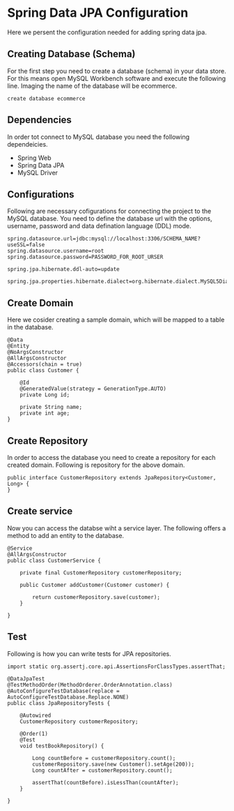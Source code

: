 # Spring Data JPA Configuration
 
Here we persent the configuration needed for adding spring data jpa. 

## Creating Database (Schema)
For the first step you need to create a database (schema) in your data store. For this means open MySQL Workbench software and execute the following line. Imaging the name of the database will be ecommerce.

```
create database ecommerce
```

## Dependencies
In order tot connect to MySQL database you need the following dependeicies.
* Spring Web
* Spring Data JPA
* MySQL Driver

## Configurations
Following are necessary cofigurations for connecting the project to the MySQL database.
You need to define the database url with the options, username, password and data defination language (DDL) mode.

```
spring.datasource.url=jdbc:mysql://localhost:3306/SCHEMA_NAME?useSSL=false
spring.datasource.username=root
spring.datasource.password=PASSWORD_FOR_ROOT_URSER

spring.jpa.hibernate.ddl-auto=update

spring.jpa.properties.hibernate.dialect=org.hibernate.dialect.MySQL5Dialect
```

## Create Domain
Here we cosider creating a sample domain, which will be mapped to a table in the database.

```
@Data
@Entity
@NoArgsConstructor
@AllArgsConstructor
@Accessors(chain = true)
public class Customer {

    @Id
    @GeneratedValue(strategy = GenerationType.AUTO)
    private Long id;

    private String name;
    private int age;
}
```

## Create Repository
In order to access the database you need to create a repository for each created domain. Following is repository for the above domain.

```
public interface CustomerRepository extends JpaRepository<Customer, Long> {
}
```

## Create service
Now you can access the databse wiht a service layer. The following offers a method to add an entity to the database.

```
@Service
@AllArgsConstructor
public class CustomerService {

    private final CustomerRepository customerRepository;

    public Customer addCustomer(Customer customer) {

        return customerRepository.save(customer);
    }

}
```

## Test
Following is how you can write tests for JPA repositories.

```
import static org.assertj.core.api.AssertionsForClassTypes.assertThat;

@DataJpaTest
@TestMethodOrder(MethodOrderer.OrderAnnotation.class)
@AutoConfigureTestDatabase(replace = AutoConfigureTestDatabase.Replace.NONE)
public class JpaRepositoryTests {

    @Autowired
    CustomerRepository customerRepository;

    @Order(1)
    @Test
    void testBookRepository() {

        Long countBefore = customerRepository.count();
        customerRepository.save(new Customer().setAge(200));
        Long countAfter = customerRepository.count();

        assertThat(countBefore).isLessThan(countAfter);
    }

}
```



